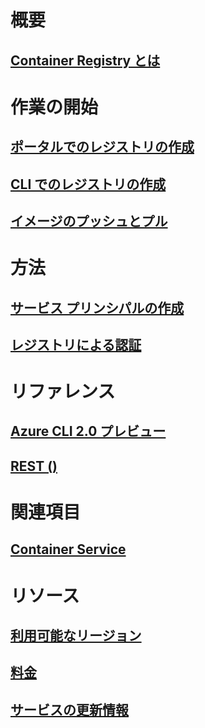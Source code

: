 # 概要

## [Container Registry とは](container-registry-intro.md)

# 作業の開始
## [ポータルでのレジストリの作成](container-registry-get-started-portal.md)
## [CLI でのレジストリの作成](container-registry-get-started-azure-cli.md)
## [イメージのプッシュとプル](container-registry-get-started-docker-cli.md)

# 方法

## [サービス プリンシパルの作成](../azure-resource-manager/resource-group-create-service-principal-portal.md?toc=%2fazure%2fcontainer-registry%2ftoc.json)
## [レジストリによる認証](container-registry-authentication.md)

# リファレンス

## [Azure CLI 2.0 プレビュー](/cli/azure/acr)
## [REST ()](/rest/api/containerregistry)

# 関連項目

## [Container Service](/azure/container-service/)

# リソース
## [利用可能なリージョン](https://azure.microsoft.com/regions/services/)
## [料金](https://azure.microsoft.com/pricing/details/container-registry/)
## [サービスの更新情報](https://azure.microsoft.com/en-us/updates/?product=container-registry&updatetype=&platform=)


<!--HONumber=Dec16_HO1-->


